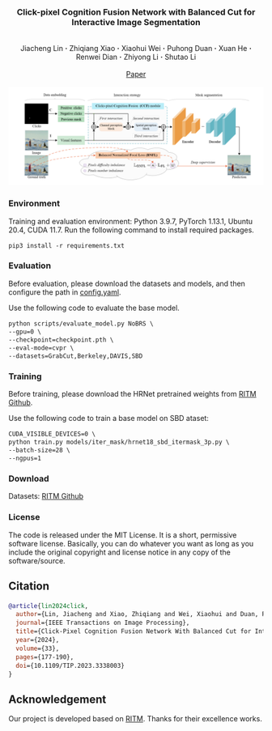 ### <p align="center"> Click-pixel Cognition Fusion Network with Balanced Cut for Interactive Image Segmentation
<br>

<div align="center">
  Jiacheng&nbsp;Lin</a> <b>&middot;</b>
  Zhiqiang&nbsp;Xiao</a> <b>&middot;</b>
  Xiaohui&nbsp;Wei</a> <b>&middot;</b>
  Puhong&nbsp;Duan</a> <b>&middot;</b>
  Xuan&nbsp;He</a> <b>&middot;</b>
  Renwei&nbsp;Dian</a> <b>&middot;</b>
  Zhiyong&nbsp;Li</a> <b>&middot;</b>
  Shutao&nbsp;Li</a>
  <br> <br>
  <a href="https://ieeexplore.ieee.org/document/10346985" target="_blank">Paper</a>
</div>
</br>

<div align=center><img src="assets/network.png" /></div>


### Environment

Training and evaluation environment: Python 3.9.7, PyTorch 1.13.1, Ubuntu 20.4, CUDA 11.7. Run the following command to install required packages.

```
pip3 install -r requirements.txt
```

### Evaluation


Before evaluation, please download the datasets and models, and then configure the path in [config.yaml](./config.yaml).

Use the following code to evaluate the base model.

```
python scripts/evaluate_model.py NoBRS \
--gpu=0 \
--checkpoint=checkpoint.pth \
--eval-mode=cvpr \
--datasets=GrabCut,Berkeley,DAVIS,SBD
```

### Training

Before training, please download the HRNet  pretrained weights from  [RITM Github](https://github.com/saic-vul/ritm_interactive_segmentation).

Use the following code to train a base model on SBD ataset:

```
CUDA_VISIBLE_DEVICES=0 \
python train.py models/iter_mask/hrnet18_sbd_itermask_3p.py \
--batch-size=28 \
--ngpus=1
```

### Download

Datasets: [RITM Github](https://github.com/saic-vul/ritm_interactive_segmentation)


### License

The code is released under the MIT License. It is a short, permissive software license. Basically, you can do whatever you want as long as you include the original copyright and license notice in any copy of the software/source.

## Citation
~~~bibtex
@article{lin2024click,
  author={Lin, Jiacheng and Xiao, Zhiqiang and Wei, Xiaohui and Duan, Puhong and He, Xuan and Dian, Renwei and Li, Zhiyong and Li, Shutao},
  journal={IEEE Transactions on Image Processing}, 
  title={Click-Pixel Cognition Fusion Network With Balanced Cut for Interactive Image Segmentation}, 
  year={2024},
  volume={33},
  pages={177-190},
  doi={10.1109/TIP.2023.3338003}
}
~~~

## Acknowledgement
Our project is developed based on [RITM](https://github.com/saic-vul/ritm_interactive_segmentation). Thanks for their excellence works.

